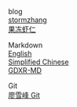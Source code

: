 blog  
  [stormzhang](http://stormzhang.com/posts/)  
  [果冻虾仁](http://guodongxiaren.me/)  
  
Markdown  
  [English](http://daringfireball.net/projects/markdown/syntax)  
  [Simplified Chinese](http://www.appinn.com/markdown)  
  [GDXR-MD](https://github.com/guodongxiaren/README)  
  
Git  
  [廖雪峰 Git](http://www.liaoxuefeng.com/wiki/0013739516305929606dd18361248578c67b8067c8c017b000)

